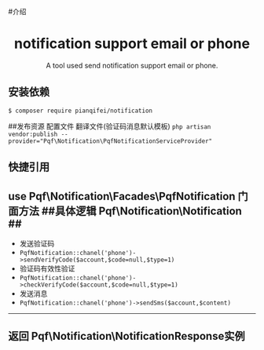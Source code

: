 #介绍

<h1 align="center"> notification support email or phone </h1>
<p align="center">A tool used send notification support email or phone.</p>

## 安装依赖

```shell
$ composer require pianqifei/notification
```
##发布资源 配置文件 翻译文件(验证码消息默认模板)
`php artisan vendor:publish --provider="Pqf\Notification\PqfNotificationServiceProvider"` 
## 快捷引用
use Pqf\Notification\Facades\PqfNotification 门面方法
##具体逻辑 Pqf\Notification\Notification ##
---
- 发送验证码
- `PqfNotification::chanel('phone')->sendVerifyCode($account,$code=null,$type=1)`
- 验证码有效性验证
- `PqfNotification::chanel('phone')->checkVerifyCode($account,$code=null,$type=1)`
- 发送消息
- `PqfNotification::chanel('phone')->sendSms($account,$content)`
---
## 返回 Pqf\Notification\NotificationResponse实例



